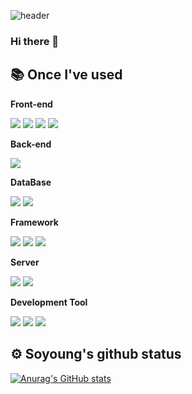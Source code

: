![header](https://capsule-render.vercel.app/api?type=waving&color=0:7F7FD5,50:86A8E7,100:91EAE4&height=250&section=header&text=Hello%20I'm%20soyoung!&fontColor=f7f5f5&fontSize=60&animation=fadeIn&fontAlignY=40)
### Hi there 👋


<h2>📚 Once I've used</h2>

<p align="center">
  <p><strong>Front-end</strong></p>
  <div>
 <img src="https://img.shields.io/badge/html5-E34F26?style=for-the-badge&logo=html5&logoColor=white"> 
 <img src="https://img.shields.io/badge/css-1572B6?style=for-the-badge&logo=css3&logoColor=white"> 
 <img src="https://img.shields.io/badge/javascript-F7DF1E?style=for-the-badge&logo=javascript&logoColor=black"> 
 <img src="https://img.shields.io/badge/React.js-61DAFB?style=for-the-badge&logo=react&logoColor=black"> 
  </div>

   <p><strong>Back-end</strong></p>
   <div>
     <img src="https://img.shields.io/badge/Java-007396?style=for-the-badge&logo=Java&logoColor=white"/>
   </div>

   <p><strong>DataBase</strong></p>
    <div>
       <img src="https://img.shields.io/badge/oracle-F80000?style=for-the-badge&logo=oracle&logoColor=white"> 
        <img src="https://img.shields.io/badge/mysql-4479A1?style=for-the-badge&logo=mysql&logoColor=white"> 
    </div>

   <p><strong>Framework</strong></p>
   <div>
    <img src="https://img.shields.io/badge/Spring-6DB33F?style=for-the-badge&logo=spring&logoColor=white"> 
     <img src="https://img.shields.io/badge/Spring Boot-6DB33F?style=for-the-badge&logo=springboot&logoColor=white"> 
      <img src="https://img.shields.io/badge/bootstrap-7952B3?style=for-the-badge&logo=bootstrap&logoColor=white"> 
   </div>
    
   <p><strong>Server</strong></p>
   <div>
     <img src="https://img.shields.io/badge/apache tomcat-F8DC75?style=for-the-badge&logo=apachetomcat&logoColor=black">
        <img src="https://img.shields.io/badge/Amazon AWS-232F3E?style=for-the-badge&logo=amazon aws&logoColor=white"> 
   </div>

 <p><strong>Development Tool</strong></p>
 <div>
   <img src="https://img.shields.io/badge/Intellij IDEA-000000?style=for-the-badge&logo=intellijidea&logoColor=white"> 
  <img src="https://img.shields.io/badge/eclipse ide-2C2255?style=for-the-badge&logo=eclipseide&logoColor=white"> 
   <img src="https://img.shields.io/badge/visual studio code-007ACC?style=for-the-badge&logo=visualstudiocode&logoColor=white"> 
 </div>
 </p>


<h2>⚙ Soyoung's github status</h2>

[![Anurag's GitHub stats](https://github-readme-stats.vercel.app/api?username=soyoung0420)](https://github.com/anuraghazra/github-readme-stats)




<!--
**soyoung0420/soyoung0420** is a ✨ _special_ ✨ repository because its `README.md` (this file) appears on your GitHub profile.

Here are some ideas to get you started:

- 🔭 I’m currently working on ...
- 🌱 I’m currently learning ...
- 👯 I’m looking to collaborate on ...
- 🤔 I’m looking for help with ...
- 💬 Ask me about ...
- 📫 How to reach me: ...
- 😄 Pronouns: ...
- ⚡ Fun fact: ...
-->
